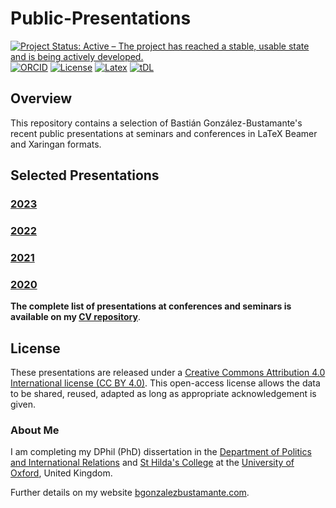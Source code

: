 # Public-Presentations

[![Project Status: Active – The project has reached a stable, usable state and is being actively developed.](https://raw.githubusercontent.com/training-datalab/training-datalab.com/main/badges/project_status/active.svg)](https://bgonzalezbustamante.github.io/Public-Presentations/docs/STATUS.html) [![ORCID](https://raw.githubusercontent.com/training-datalab/training-datalab.com/main/badges/orcid/orcid_bgb.svg)](http://orcid.org/0000-0003-1510-6820) [![License](https://raw.githubusercontent.com/training-datalab/training-datalab.com/main/badges/licenses/cc_by_4_0.svg)](LICENSE.md) [![Latex](https://raw.githubusercontent.com/training-datalab/training-datalab.com/main/badges/software/latex.svg)](https://www.latex-project.org/) [![tDL](https://raw.githubusercontent.com/training-datalab/training-datalab.com/main/badges/tDL.svg)](https://training-datalab.com/)

## Overview

This repository contains a selection of Bastián González-Bustamante's recent public presentations at seminars and conferences in LaTeX Beamer and Xaringan formats.

## Selected Presentations

### [2023](docs/2023.md)

### [2022](docs/2022.md)

### [2021](docs/2021.md)

### [2020](docs/2020.md)

**The complete list of presentations at conferences and seminars is available on my [CV repository](https://bgonzalezbustamante.github.io/CV-XeLaTeX/)**.

## License

These presentations are released under a [Creative Commons Attribution 4.0 International license (CC BY 4.0)](LICENSE.md). This open-access license allows the data to be shared, reused, adapted as long as appropriate acknowledgement is given.

### About Me

I am completing my DPhil (PhD) dissertation in the [Department of Politics and International Relations](https://www.politics.ox.ac.uk/) and [St Hilda's College](https://www.sthildas.ox.ac.uk/) at the [University of Oxford](http://www.ox.ac.uk/), United Kingdom.

Further details on my website [bgonzalezbustamante.com](https://bgonzalezbustamante.com/).
